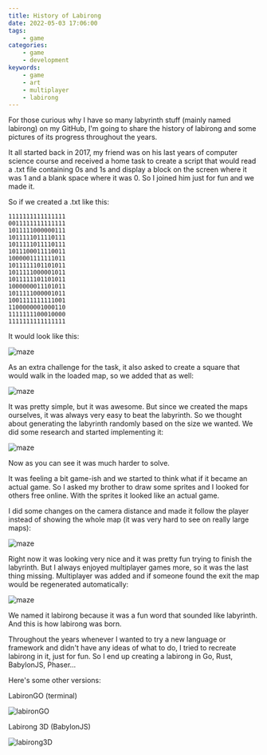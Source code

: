 ```yaml
---
title: History of Labirong
date: 2022-05-03 17:06:00
tags:
    - game
categories:
    - game
    - development
keywords:
    - game
    - art
    - multiplayer
    - labirong
---
```


For those curious why I have so many labyrinth stuff (mainly named labirong) on my GitHub, I'm going to share the history of labirong and some pictures of its progress throughout the years.

It all started back in 2017, my friend was on his last years of computer science course and received a home task to create a script that would read a .txt file containing 0s and 1s and display a block on the screen where it was 1 and a blank space where it was 0. So I joined him just for fun and we made it.

So if we created a .txt like this:

```
1111111111111111
0011111111111111
1011111000000111
1011111011110111
1011111011110111
1011100011110011
1000001111111011
1011111101101011
1011111000001011
1011111101101011
1000000011101011
1011111000001011
1001111111111001
1100000001000110
1111111100010000
1111111111111111
```

It would look like this:

![maze](/images/history-of-labirong/maze-version-0.png)

As an extra challenge for the task, it also asked to create a square that would walk in the loaded map, so we added that as well:

![maze](/images/history-of-labirong/maze-version-1.png)

It was pretty simple, but it was awesome. But since we created the maps ourselves, it was always very easy to beat the labyrinth. So we thought about generating the labyrinth randomly based on the size we wanted. We did some research and started implementing it:

![maze](/images/history-of-labirong/maze-version-2.png)

Now as you can see it was much harder to solve.

It was feeling a bit game-ish and we started to think what if it became an actual game. So I asked my brother to draw some sprites and I looked for others free online. With the sprites it looked like an actual game.

I did some changes on the camera distance and made it follow the player instead of showing the whole map (it was very hard to see on really large maps):

![maze](/images/history-of-labirong/maze-version-3.png)

Right now it was looking very nice and it was pretty fun trying to finish the labyrinth. But I always enjoyed multiplayer games more, so it was the last thing missing. Multiplayer was added and if someone found the exit the map would be regenerated automatically:

![maze](/images/history-of-labirong/maze-version-4.png)

We named it labirong because it was a fun word that sounded like labyrinth. And this is how labirong was born.

Throughout the years whenever I wanted to try a new language or framework and didn't have any ideas of what to do, I tried to recreate labirong in it, just for fun. So I end up creating a labirong in Go, Rust, BabylonJS, Phaser...

Here's some other versions:

LabironGO (terminal)

![labironGO](/images/history-of-labirong/labirongo.png)

Labirong 3D (BabylonJS)

![labirong3D](/images/history-of-labirong/labirong3d.png)
